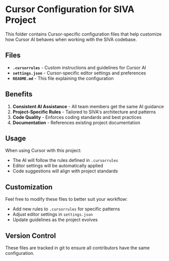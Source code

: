 # Cursor Configuration for SIVA Project

This folder contains Cursor-specific configuration files that help customize how Cursor AI behaves when working with the SIVA codebase.

## Files

- **`.cursorrules`** - Custom instructions and guidelines for Cursor AI
- **`settings.json`** - Cursor-specific editor settings and preferences
- **`README.md`** - This file explaining the configuration

## Benefits

1. **Consistent AI Assistance** - All team members get the same AI guidance
2. **Project-Specific Rules** - Tailored to SIVA's architecture and patterns
3. **Code Quality** - Enforces coding standards and best practices
4. **Documentation** - References existing project documentation

## Usage

When using Cursor with this project:
- The AI will follow the rules defined in `.cursorrules`
- Editor settings will be automatically applied
- Code suggestions will align with project standards

## Customization

Feel free to modify these files to better suit your workflow:
- Add new rules to `.cursorrules` for specific patterns
- Adjust editor settings in `settings.json`
- Update guidelines as the project evolves

## Version Control

These files are tracked in git to ensure all contributors have the same configuration.
